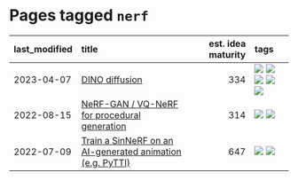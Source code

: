 # Pages tagged `nerf`

|last_modified|title|est. idea maturity|tags
|:---|:---|---:|:---|
|2023-04-07|[DINO diffusion](../DINO-diffusion.md)|334|[![](https://img.shields.io/badge/tag-completed-4072a1)](../tags/completed.md) [![](https://img.shields.io/badge/tag-experimental-496a1)](../tags/experimental.md) [![](https://img.shields.io/badge/tag-nerf-77485f)](../tags/nerf.md) [![](https://img.shields.io/badge/tag-tooling-b7fb0)](../tags/tooling.md) [![](https://img.shields.io/badge/tag-wip-b25b5)](../tags/wip.md)|
|2022-08-15|[NeRF-GAN / VQ-NeRF for procedural generation](../nerf-gan.md)|314|[![](https://img.shields.io/badge/tag-animation-a68128)](../tags/animation.md) [![](https://img.shields.io/badge/tag-nerf-77485f)](../tags/nerf.md)|
|2022-07-09|[Train a SinNeRF on an AI-generated animation (e.g. PyTTI)](../train_a_SinNeRF_on_a_pytti_animation.md)|647|[![](https://img.shields.io/badge/tag-animation-a68128)](../tags/animation.md) [![](https://img.shields.io/badge/tag-nerf-77485f)](../tags/nerf.md)|